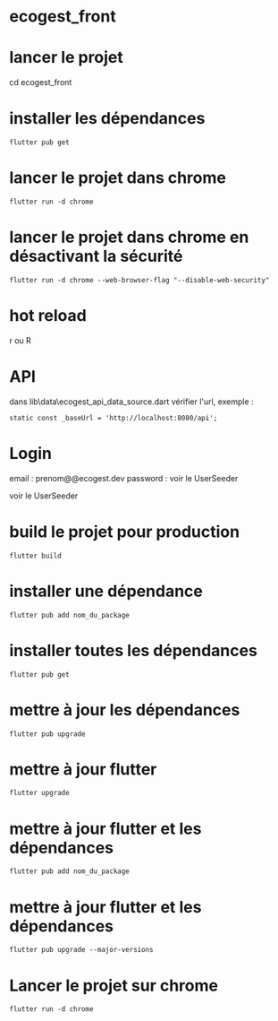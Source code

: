 # ecogest_front

# lancer le projet
cd ecogest_front

# installer les dépendances

`flutter pub get`

# lancer le projet dans chrome 

`flutter run -d chrome`

# lancer le projet dans chrome en désactivant la sécurité

`flutter run -d chrome --web-browser-flag "--disable-web-security"`

# hot reload

r ou R

# API

dans lib\data\ecogest_api_data_source.dart vérifier l'url, exemple :

 `static const _baseUrl = 'http://localhost:8080/api';`

# Login


email : prenom@@ecogest.dev
password : voir le UserSeeder

 voir le UserSeeder

# build le projet pour production

`flutter build`

# installer une dépendance

`flutter pub add nom_du_package`

# installer toutes les dépendances
`flutter pub get`

# mettre à jour les dépendances
`flutter pub upgrade`

# mettre à jour flutter
`flutter upgrade`

# mettre à jour flutter et les dépendances

`flutter pub add nom_du_package`

# mettre à jour flutter et les dépendances

`flutter pub upgrade --major-versions`

# Lancer le projet sur chrome

`flutter run -d chrome`
